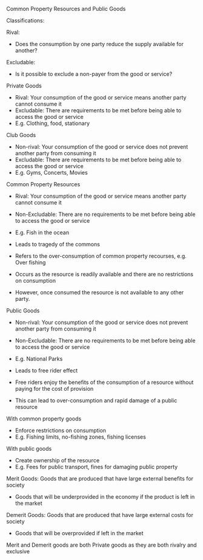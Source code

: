 
Common Property Resources and Public Goods

Classifications:

Rival:
-   Does the consumption by one party reduce the supply available for another?

Excludable:
-   Is it possible to exclude a non-payer from the good or service?

Private Goods

-   Rival: Your consumption of the good or service means another party cannot consume it
-   Excludable: There are requirements to be met before being able to access the good or service
-   E.g. Clothing, food, stationary

Club Goods

-   Non-rival: Your consumption of the good or service does not prevent another party from consuming it
-   Excludable: There are requirements to be met before being able to access the good or service
-   E.g. Gyms, Concerts, Movies

Common Property Resources

-   Rival: Your consumption of the good or service means another party cannot consume it
-   Non-Excludable: There are no requirements to be met before being able to access the good or service
-   E.g. Fish in the ocean

-   Leads to tragedy of the commons

-   Refers to the over-consumption of common property recourses, e.g. Over fishing
-   Occurs as the resource is readily available and there are no restrictions on consumption
-   However, once consumed the resource is not available to any other party.

Public Goods

-   Non-rival: Your consumption of the good or service does not prevent another party from consuming it
-   Non-Excludable: There are no requirements to be met before being able to access the good or service
-   E.g. National Parks

-   Leads to free rider effect

-   Free riders enjoy the benefits of the consumption of a resource without paying for the cost of provision
-   This can lead to over-consumption and rapid damage of a public resource

With common property goods

-   Enforce restrictions on consumption
-   E.g. Fishing limits, no-fishing zones, fishing licenses

With public goods

-   Create ownership of the resource
-   E.g. Fees for public transport, fines for damaging public property

Merit Goods: Goods that are produced that have large external benefits for society

-   Goods that will be underprovided in the economy if the product is left in the market

Demerit Goods: Goods that are produced that have large external costs for society

-   Goods that will be overprovided if left in the market

Merit and Demerit goods are both Private goods as they are both rivalry and exclusive